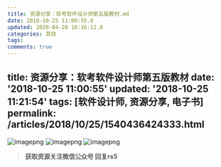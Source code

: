 ```yaml
---
title: 资源分享：软考软件设计师第五版教材.md
date: 2018-10-25 11:00:55.0
updated: 2020-04-20 16:16:12.0
categories: 其他
tags: 
comments: true
---
```


title: 资源分享：软考软件设计师第五版教材
date: '2018-10-25 11:00:55'
updated: '2018-10-25 11:21:54'
tags: [软件设计师, 资源分享, 电子书]
permalink: /articles/2018/10/25/1540436424333.html
---
![imagepng](https://res.quinntian.xyz//file/2018/10/7d56652d6cd34f11a113baa230c9703a_image.png) 
![imagepng](https://res.quinntian.xyz//file/2018/10/e3de7b72df9d4b5c89b2df5f3c46fb83_image.png) 
![imagepng](https://res.quinntian.xyz//file/2018/10/6fc14a400c444a8e957fa8173ec456e5_image.png)

> **获取资源关注微信公众号  回复rs5**



